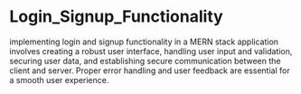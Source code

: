 # Login_Signup_Functionality
implementing login and signup functionality in a MERN stack application involves creating a robust user interface, handling user input and validation, securing user data, and establishing secure communication between the client and server. Proper error handling and user feedback are essential for a smooth user experience.
